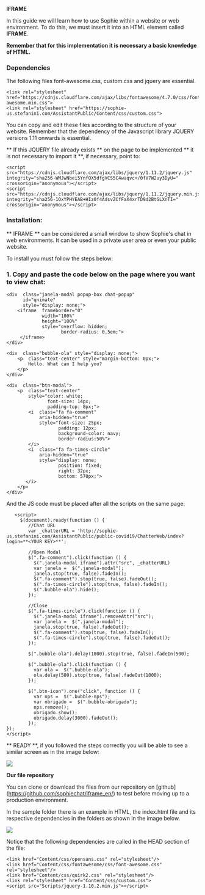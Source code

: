 ﻿**IFRAME**

In this guide we will learn how to use Sophie within a website or web environment. To do this, we must insert it into an HTML element called **IFRAME**.

**Remember that for this implementation it is necessary a basic knowledge of HTML.**

### Dependencies

The following files font-awesome.css, custom.css and jquery are essential.

    <link rel="stylesheet" href="https://cdnjs.cloudflare.com/ajax/libs/fontawesome/4.7.0/css/font-awesome.min.css">
    <link rel="stylesheet" href="https://sophie-us.stefanini.com/AssistantPublic/Content/css/custom.css">

You can copy and edit these files according to the structure of your website. Remember that the dependency of the Javascript library JQUERY versions 1.11 onwards is essential.

** If this JQUERY file already exists ** on the page to be implemented ** it is not necessary to import it **, if necessary, point to:

    <script src="https://cdnjs.cloudflare.com/ajax/libs/jquery/1.11.2/jquery.js" integrity="sha256-WMJwNbei5YnfOX5dfgVCS5C4waqvc+/0fV7W2uy3DyU=" crossorigin="anonymous"></script>
	<script src="https://cdnjs.cloudflare.com/ajax/libs/jquery/1.11.2/jquery.min.js" integrity="sha256-1OxYPHYEAB+HIz0f4AdsvZCfFaX4xrTD9d2BtGLXnTI=" crossorigin="anonymous"></script>

### Installation:

** IFRAME ** can be considered a small window to show Sophie's chat in web environments. It can be used in a private user area or even your public website.

To install you must follow the steps below:

### [](https://github.com/sophiechat/iframe#1-copiar-e-colar-o-c%C3%B3digo-abaixo-na-p%C3%A1gina-onde-deseja-exibir-chat)1. Copy and paste the code below on the page where you want to view chat:

    <div  class="janela-modal popup-box chat-popup"  
		  id="qnimate"
		  style="display: none;">
		<iframe  frameborder="0"  
				 width="100%"  
				 height="100%"  
				 style="overflow: hidden; 
						border-radius: 0.5em;">
		 </iframe>
	</div>

	<div  class="bubble-ola" style="display: none;">
		<p  class="text-center" style="margin-bottom: 0px;">
			Hello. What can I help you?
		</p>
	</div>

	<div  class="btn-modal">
		<p  class="text-center" 
			style="color: white; 
				   font-size: 14px; 
				   padding-top: 8px;">
			<i  class="fa fa-comment"
				aria-hidden="true"
				style="font-size: 25px; 
					   padding: 12px; 
					   background-color: navy; 
					   border-radius:50%">
			</i>
			<i  class="fa fa-times-circle"
				aria-hidden="true" 
				style="display: none; 
					   position: fixed; 
					   right: 32px; 
					   bottom: 570px;">
		   </i>
		</p>
	</div>

And the JS code must be placed after all the scripts on the same page:

	   <script>
	     $(document).ready(function () {
		    //Chat URL
		    var _chatterURL = 'http://sophie-us.stefanini.com/AssistantPublic/public-covid19/ChatterWeb/index?login=**<YOUR KEY>**';

		    //Open Modal
		    $(".fa-comment").click(function () {
		      $(".janela-modal iframe").attr("src", _chatterURL)
		      var janela =  $(".janela-modal");
		      janela.stop(true, false).fadeIn();
		      $(".fa-comment").stop(true, false).fadeOut();
		      $(".fa-times-circle").stop(true, false).fadeIn();
		      $(".bubble-ola").hide();
		    });
		    
		    //Close
		    $(".fa-times-circle").click(function () {
		      $(".janela-modal iframe").removeAttr("src");
		      var janela =  $(".janela-modal");
		      janela.stop(true, false).fadeOut();
		      $(".fa-comment").stop(true, false).fadeIn();
		      $(".fa-times-circle").stop(true, false).fadeOut();
		    });
		    
		    $(".bubble-ola").delay(1000).stop(true, false).fadeIn(500);

		    $(".bubble-ola").click(function () {
		      var ola =  $(".bubble-ola");
		      ola.delay(500).stop(true, false).fadeOut(1000);
		    });
		    
		    $(".btn-icon").one("click", function () {
		      var nps =  $(".bubble-nps");
		      var obrigado =  $(".bubble-obrigado");
		      nps.remove();
		      obrigado.show();
		      obrigado.delay(3000).fadeOut();
		    });
    });
    </script>
    
** READY **, if you followed the steps correctly you will be able to see a similar screen as in the image below:

![](https://sophie-us.stefanini.com/AssistantPublic/Content/images/sophie-widget.png)


**Our file repository**

You can clone or download the files from our repository on [github] (https://github.com/sophiechat/iframe_en/) to test before moving up to a production environment.

In the sample folder there is an example in HTML, the index.html file and its respective dependencies in the folders as shown in the image below.

![](https://doc.sophie.chat/pt/wp-content/uploads/2019/12/sample-github.png)

Notice that the following dependencies are called in the HEAD section of the file:

    <link href="Content/css/opensans.css" rel="stylesheet"/>
	<link href="Content/css/fontawesome/css/font-awesome.css" rel="stylesheet"/>
	<link href="Content/css/quirk2.css" rel="stylesheet"/>
	<link rel="stylesheet" href="Content/css/custom.css">   
	<script src="Scripts/jquery-1.10.2.min.js"></script>
